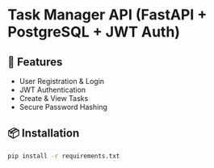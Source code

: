 # Task Manager API (FastAPI + PostgreSQL + JWT Auth)

## 📌 Features
- User Registration & Login
- JWT Authentication
- Create & View Tasks
- Secure Password Hashing

## 📦 Installation
```bash
pip install -r requirements.txt
